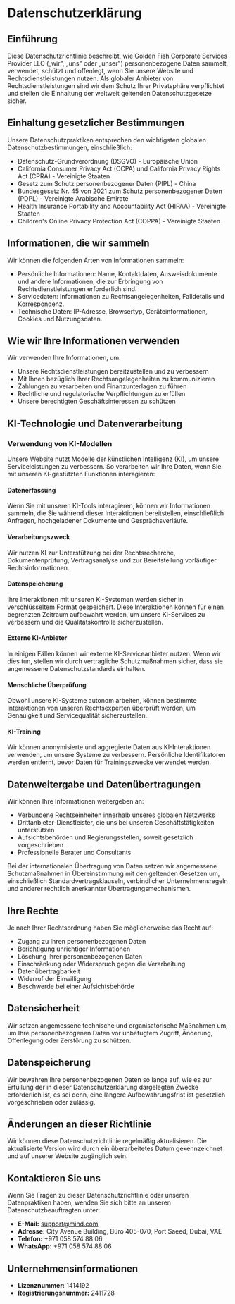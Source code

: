 # Datenschutzerklärung

## Einführung

Diese Datenschutzrichtlinie beschreibt, wie Golden Fish Corporate Services Provider LLC („wir", „uns" oder „unser") personenbezogene Daten sammelt, verwendet, schützt und offenlegt, wenn Sie unsere Website und Rechtsdienstleistungen nutzen. Als globaler Anbieter von Rechtsdienstleistungen sind wir dem Schutz Ihrer Privatsphäre verpflichtet und stellen die Einhaltung der weltweit geltenden Datenschutzgesetze sicher.

## Einhaltung gesetzlicher Bestimmungen

Unsere Datenschutzpraktiken entsprechen den wichtigsten globalen Datenschutzbestimmungen, einschließlich:

- Datenschutz-Grundverordnung (DSGVO) - Europäische Union
- California Consumer Privacy Act (CCPA) und California Privacy Rights Act (CPRA) - Vereinigte Staaten
- Gesetz zum Schutz personenbezogener Daten (PIPL) - China
- Bundesgesetz Nr. 45 von 2021 zum Schutz personenbezogener Daten (PDPL) - Vereinigte Arabische Emirate
- Health Insurance Portability and Accountability Act (HIPAA) - Vereinigte Staaten
- Children's Online Privacy Protection Act (COPPA) - Vereinigte Staaten

## Informationen, die wir sammeln

Wir können die folgenden Arten von Informationen sammeln:

- Persönliche Informationen: Name, Kontaktdaten, Ausweisdokumente und andere Informationen, die zur Erbringung von Rechtsdienstleistungen erforderlich sind.
- Servicedaten: Informationen zu Rechtsangelegenheiten, Falldetails und Korrespondenz.
- Technische Daten: IP-Adresse, Browsertyp, Geräteinformationen, Cookies und Nutzungsdaten.

## Wie wir Ihre Informationen verwenden

Wir verwenden Ihre Informationen, um:

- Unsere Rechtsdienstleistungen bereitzustellen und zu verbessern
- Mit Ihnen bezüglich Ihrer Rechtsangelegenheiten zu kommunizieren
- Zahlungen zu verarbeiten und Finanzunterlagen zu führen
- Rechtliche und regulatorische Verpflichtungen zu erfüllen
- Unsere berechtigten Geschäftsinteressen zu schützen

## KI-Technologie und Datenverarbeitung

### Verwendung von KI-Modellen

Unsere Website nutzt Modelle der künstlichen Intelligenz (KI), um unsere Serviceleistungen zu verbessern. So verarbeiten wir Ihre Daten, wenn Sie mit unseren KI-gestützten Funktionen interagieren:

#### Datenerfassung

Wenn Sie mit unseren KI-Tools interagieren, können wir Informationen sammeln, die Sie während dieser Interaktionen bereitstellen, einschließlich Anfragen, hochgeladener Dokumente und Gesprächsverläufe.

#### Verarbeitungszweck

Wir nutzen KI zur Unterstützung bei der Rechtsrecherche, Dokumentenprüfung, Vertragsanalyse und zur Bereitstellung vorläufiger Rechtsinformationen.

#### Datenspeicherung

Ihre Interaktionen mit unseren KI-Systemen werden sicher in verschlüsseltem Format gespeichert. Diese Interaktionen können für einen begrenzten Zeitraum aufbewahrt werden, um unsere KI-Services zu verbessern und die Qualitätskontrolle sicherzustellen.

#### Externe KI-Anbieter

In einigen Fällen können wir externe KI-Serviceanbieter nutzen. Wenn wir dies tun, stellen wir durch vertragliche Schutzmaßnahmen sicher, dass sie angemessene Datenschutzstandards einhalten.

#### Menschliche Überprüfung

Obwohl unsere KI-Systeme autonom arbeiten, können bestimmte Interaktionen von unseren Rechtsexperten überprüft werden, um Genauigkeit und Servicequalität sicherzustellen.

#### KI-Training

Wir können anonymisierte und aggregierte Daten aus KI-Interaktionen verwenden, um unsere Systeme zu verbessern. Persönliche Identifikatoren werden entfernt, bevor Daten für Trainingszwecke verwendet werden.

## Datenweitergabe und Datenübertragungen

Wir können Ihre Informationen weitergeben an:

- Verbundene Rechtseinheiten innerhalb unseres globalen Netzwerks
- Drittanbieter-Dienstleister, die uns bei unseren Geschäftstätigkeiten unterstützen
- Aufsichtsbehörden und Regierungsstellen, soweit gesetzlich vorgeschrieben
- Professionelle Berater und Consultants

Bei der internationalen Übertragung von Daten setzen wir angemessene Schutzmaßnahmen in Übereinstimmung mit den geltenden Gesetzen um, einschließlich Standardvertragsklauseln, verbindlicher Unternehmensregeln und anderer rechtlich anerkannter Übertragungsmechanismen.

## Ihre Rechte

Je nach Ihrer Rechtsordnung haben Sie möglicherweise das Recht auf:

- Zugang zu Ihren personenbezogenen Daten
- Berichtigung unrichtiger Informationen
- Löschung Ihrer personenbezogenen Daten
- Einschränkung oder Widerspruch gegen die Verarbeitung
- Datenübertragbarkeit
- Widerruf der Einwilligung
- Beschwerde bei einer Aufsichtsbehörde

## Datensicherheit

Wir setzen angemessene technische und organisatorische Maßnahmen um, um Ihre personenbezogenen Daten vor unbefugtem Zugriff, Änderung, Offenlegung oder Zerstörung zu schützen.

## Datenspeicherung

Wir bewahren Ihre personenbezogenen Daten so lange auf, wie es zur Erfüllung der in dieser Datenschutzerklärung dargelegten Zwecke erforderlich ist, es sei denn, eine längere Aufbewahrungsfrist ist gesetzlich vorgeschrieben oder zulässig.

## Änderungen an dieser Richtlinie

Wir können diese Datenschutzrichtlinie regelmäßig aktualisieren. Die aktualisierte Version wird durch ein überarbeitetes Datum gekennzeichnet und auf unserer Website zugänglich sein.

## Kontaktieren Sie uns

Wenn Sie Fragen zu dieser Datenschutzrichtlinie oder unseren Datenpraktiken haben, wenden Sie sich bitte an unseren Datenschutzbeauftragten unter:

- **E-Mail:** support@mind.com
- **Adresse:** City Avenue Building, Büro 405-070, Port Saeed, Dubai, VAE
- **Telefon:** +971 058 574 88 06
- **WhatsApp:** +971 058 574 88 06

## Unternehmensinformationen

- **Lizenznummer:** 1414192
- **Registrierungsnummer:** 2411728